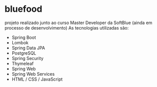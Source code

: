 # bluefood
projeto realizado junto ao curso Master Developer da SoftBlue (ainda em processo de desenvolvimento)
 As tecnologias utilizadas são:
 
 - Spring Boot
 - Lombok
 - Spring Data JPA
 - PostgreSQL
 - Spring Security
 - Thymeleaf
 - Spring Web
 - Spring Web Services
 - HTML / CSS / JavaScript
